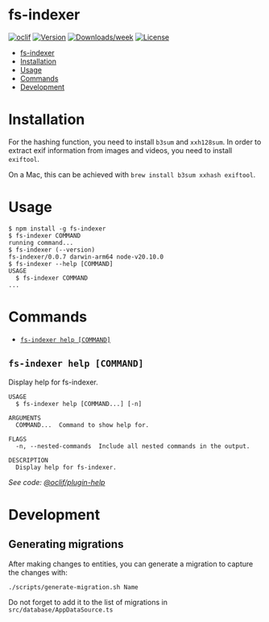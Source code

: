 # fs-indexer

[![oclif](https://img.shields.io/badge/cli-oclif-brightgreen.svg)](https://oclif.io)
[![Version](https://img.shields.io/npm/v/fs-indexer.svg)](https://npmjs.org/package/fs-indexer)
[![Downloads/week](https://img.shields.io/npm/dw/fs-indexer.svg)](https://npmjs.org/package/fs-indexer)
[![License](https://img.shields.io/npm/l/fs-indexer.svg)](https://github.com/hwaterke/fs-indexer/blob/master/package.json)

<!-- toc -->

- [fs-indexer](#fs-indexer)
- [Installation](#installation)
- [Usage](#usage)
- [Commands](#commands)
- [Development](#development)
<!-- tocstop -->

# Installation

For the hashing function, you need to install `b3sum` and `xxh128sum`. In order
to extract exif information from images and videos, you need to install
`exiftool`.

On a Mac, this can be achieved with `brew install b3sum xxhash exiftool`.

# Usage

<!-- usage -->

```sh-session
$ npm install -g fs-indexer
$ fs-indexer COMMAND
running command...
$ fs-indexer (--version)
fs-indexer/0.0.7 darwin-arm64 node-v20.10.0
$ fs-indexer --help [COMMAND]
USAGE
  $ fs-indexer COMMAND
...
```

<!-- usagestop -->

# Commands

<!-- commands -->

- [`fs-indexer help [COMMAND]`](#fs-indexer-help-command)

## `fs-indexer help [COMMAND]`

Display help for fs-indexer.

```
USAGE
  $ fs-indexer help [COMMAND...] [-n]

ARGUMENTS
  COMMAND...  Command to show help for.

FLAGS
  -n, --nested-commands  Include all nested commands in the output.

DESCRIPTION
  Display help for fs-indexer.
```

_See code:
[@oclif/plugin-help](https://github.com/oclif/plugin-help/blob/v6.0.21/src/commands/help.ts)_

<!-- commandsstop -->

# Development

## Generating migrations

After making changes to entities, you can generate a migration to capture the
changes with:

```shell
./scripts/generate-migration.sh Name
```

Do not forget to add it to the list of migrations in
`src/database/AppDataSource.ts`
